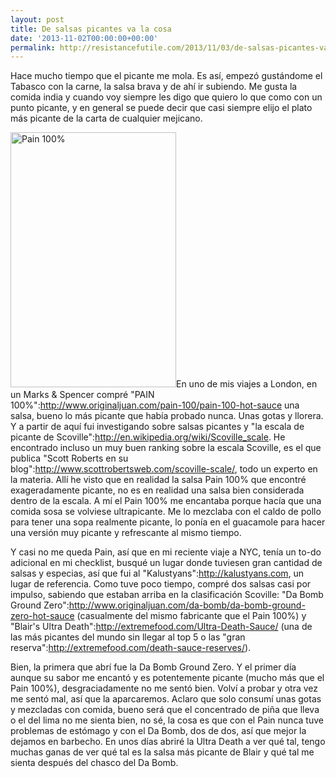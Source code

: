 ```yaml
---
layout: post
title: De salsas picantes va la cosa
date: '2013-11-02T00:00:00+00:00'
permalink: http://resistancefutile.com/2013/11/03/de-salsas-picantes-va-la-cosa/
---
```

Hace mucho tiempo que el picante me mola. Es así, empezó gustándome el Tabasco con la carne, la salsa brava y de ahí ir subiendo. Me gusta la comida india y cuando voy siempre les digo que quiero lo que como con un punto picante, y en general se puede decir que casi siempre elijo el plato más picante de la carta de cualquier mejicano. 

<img src="http://resistancefutile.com/wp-content/Captura-de-pantalla-2013-11-02-a-les-23.51.39.png" alt="Pain 100%" width="265" height="408" class="right" />En uno de mis viajes a London, en un Marks & Spencer compré "PAIN 100%":http://www.originaljuan.com/pain-100/pain-100-hot-sauce una salsa, bueno lo más picante que había probado nunca. Unas gotas y llorera. Y a partir de aquí fui investigando sobre salsas picantes y "la escala de picante de Scoville":http://en.wikipedia.org/wiki/Scoville_scale. He encontrado incluso un muy buen ranking sobre la escala Scoville, es el que publica "Scott Roberts en su blog":http://www.scottrobertsweb.com/scoville-scale/, todo un experto en la materia. Allí he visto que en realidad la salsa Pain 100% que encontré exageradamente picante, no es en realidad una salsa bien considerada dentro de la escala. A mí el Pain 100% me encantaba porque hacía que una comida sosa se volviese ultrapicante. Me lo mezclaba con el caldo de pollo para tener una sopa realmente picante, lo ponía en el guacamole para hacer una versión muy picante y refrescante al mismo tiempo.

Y casi no me queda Pain, así que en mi reciente viaje a NYC, tenía un to-do adicional en mi checklist, busqué un lugar donde tuviesen gran cantidad de salsas y especias, así que fui al "Kalustyans":http://kalustyans.com, un lugar de referencia. Como tuve poco tiempo, compré dos salsas casi por impulso, sabiendo que estaban arriba en la clasificación Scoville: "Da Bomb Ground Zero":http://www.originaljuan.com/da-bomb/da-bomb-ground-zero-hot-sauce  (casualmente del mismo fabricante que el Pain 100%) y "Blair's Ultra Death":http://extremefood.com/Ultra-Death-Sauce/ (una de las más picantes del mundo sin llegar al top 5 o las "gran reserva":http://extremefood.com/death-sauce-reserves/). 

Bien, la primera que abrí fue la Da Bomb Ground Zero. Y el primer día aunque su sabor me encantó y es potentemente picante (mucho más que el Pain 100%), desgraciadamente no me sentó bien. Volví a probar y otra vez me sentó mal, así que la aparcaremos. Aclaro que solo consumí unas gotas y mezcladas con comida, bueno será que el concentrado de piña que lleva o el del lima no me sienta bien, no sé, la cosa es que con el Pain nunca tuve problemas de estómago y con el Da Bomb, dos de dos, así que mejor la dejamos en barbecho. En unos días abriré la Ultra Death a ver qué tal, tengo muchas ganas de ver qué tal es la salsa más picante de Blair y qué tal me sienta después del chasco del Da Bomb. 
